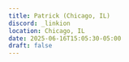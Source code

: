 ```yaml
---
title: Patrick (Chicago, IL)
discord: _linkion
location: Chicago, IL
date: 2025-06-16T15:05:30-05:00
draft: false
---
```



